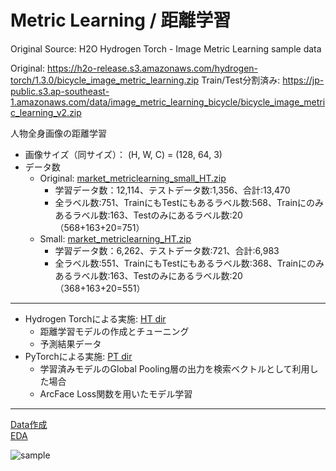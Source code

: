 # Metric Learning / 距離学習

Original Source: H2O Hydrogen Torch - Image Metric Learning sample data

Original: https://h2o-release.s3.amazonaws.com/hydrogen-torch/1.3.0/bicycle_image_metric_learning.zip
Train/Test分割済み: https://jp-public.s3.ap-southeast-1.amazonaws.com/data/image_metric_learning_bicycle/bicycle_image_metric_learning_v2.zip

  
  
人物全身画像の距離学習
 - 画像サイズ（同サイズ）： (H, W, C) = (128, 64, 3)
 - データ数
   - Original: [market_metriclearning_small_HT.zip](https://sample-data-open.s3.ap-northeast-1.amazonaws.com/market-metriclearning/market_metriclearning_HT.zip)
     - 学習データ数：12,114、テストデータ数:1,356、合計:13,470
     - 全ラベル数:751、TrainにもTestにもあるラベル数:568、Trainにのみあるラベル数:163、Testのみにあるラベル数:20（568+163+20=751）
   - Small: [market_metriclearning_HT.zip](https://sample-data-open.s3.ap-northeast-1.amazonaws.com/market-metriclearning/market_metriclearning_small_HT.zip)
     - 学習データ数：6,262、テストデータ数:721、合計:6,983
     - 全ラベル数:551、TrainにもTestにもあるラベル数:368、Trainにのみあるラベル数:163、Testのみにあるラベル数:20（368+163+20=551）
  
***

 - Hydrogen Torchによる実施: [HT dir](./HT)
   - 距離学習モデルの作成とチューニング
   - 予測結果データ 
 - PyTorchによる実施: [PT dir](./PT)
   - 学習済みモデルのGlobal Pooling層の出力を検索ベクトルとして利用した場合
   - ArcFace Loss関数を用いたモデル学習
   
***

[Data作成](./make_dataset.ipynb)  
[EDA](./EDA.ipynb)  
  
  
<img src="./display_images/sample_imgs.png" alt="sample">


